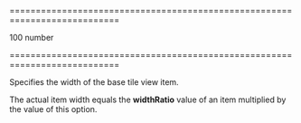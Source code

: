 <!--**
/*-------------------------------------------
    Auto-generated file. Do not modify.
-------------------------------------------

**-->
===========================================================================
<!--default-->100<!--/default-->
<!--type-->number<!--/type-->
===========================================================================

<!--shortDescription-->
Specifies the width of the base tile view item.
<!--/shortDescription-->

<!--fullDescription-->
The actual item width equals the **widthRatio** value of an item multiplied by the value of this option.


<!--/fullDescription-->